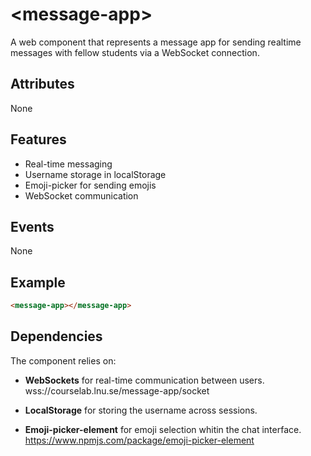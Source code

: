 # &lt;message-app&gt;

A web component that represents a message app for sending realtime messages with fellow students via a WebSocket connection.


## Attributes

None


## Features

- Real-time messaging
- Username storage in localStorage
- Emoji-picker for sending emojis
- WebSocket communication


## Events

None


## Example

```html
<message-app></message-app>
```


## Dependencies

The component relies on:

   - **WebSockets** for real-time communication between users.
    wss://courselab.lnu.se/message-app/socket

   - **LocalStorage** for storing the username across sessions.

   - **Emoji-picker-element** for emoji selection whitin the chat interface.
    https://www.npmjs.com/package/emoji-picker-element
